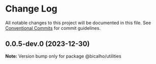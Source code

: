 # Change Log

All notable changes to this project will be documented in this file.
See [Conventional Commits](https://conventionalcommits.org) for commit guidelines.

## 0.0.5-dev.0 (2023-12-30)

**Note:** Version bump only for package @bicalho/utilities
